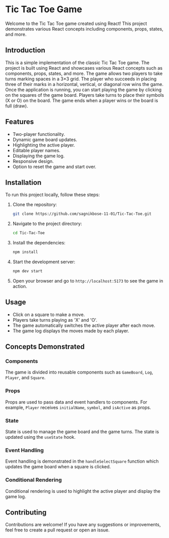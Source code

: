 # Tic Tac Toe Game

Welcome to the Tic Tac Toe game created using React! This project demonstrates various React concepts including components, props, states, and more.

## Introduction

This is a simple implementation of the classic Tic Tac Toe game. The project is built using React and showcases various React concepts such as components, props, states, and more. The game allows two players to take turns marking spaces in a 3×3 grid. The player who succeeds in placing three of their marks in a horizontal, vertical, or diagonal row wins the game. Once the application is running, you can start playing the game by clicking on the squares of the game board. Players take turns to place their symbols (X or O) on the board. The game ends when a player wins or the board is full (draw).

## Features

- Two-player functionality.
- Dynamic game board updates.
- Highlighting the active player.
- Editable player names.
- Displaying the game log.
- Responsive design.
- Option to reset the game and start over.

## Installation

To run this project locally, follow these steps:

1. Clone the repository:
   ```bash
   git clone https://github.com/sagnikbose-11-01/Tic-Tac-Toe.git
   ```
2. Navigate to the project directory:
   ```bash
   cd Tic-Tac-Toe
   ```
3. Install the dependencies:
   ```bash
   npm install
   ```
4. Start the development server:
   ```bash
   npm dev start 
   ```
5. Open your browser and go to `http://localhost:5173` to see the game in action.

## Usage

- Click on a square to make a move.
- Players take turns playing as 'X' and 'O'.
- The game automatically switches the active player after each move.
- The game log displays the moves made by each player.


## Concepts Demonstrated

### Components

The game is divided into reusable components such as `GameBoard`, `Log`, `Player`, and `Square`.

### Props

Props are used to pass data and event handlers to components. For example, `Player` receives `initialName`, `symbol`, and `isActive` as props.

### State

State is used to manage the game board and the game turns. The state is updated using the `useState` hook.

### Event Handling

Event handling is demonstrated in the `handleSelectSquare` function which updates the game board when a square is clicked.

### Conditional Rendering

Conditional rendering is used to highlight the active player and display the game log.

## Contributing

Contributions are welcome! If you have any suggestions or improvements, feel free to create a pull request or open an issue.

